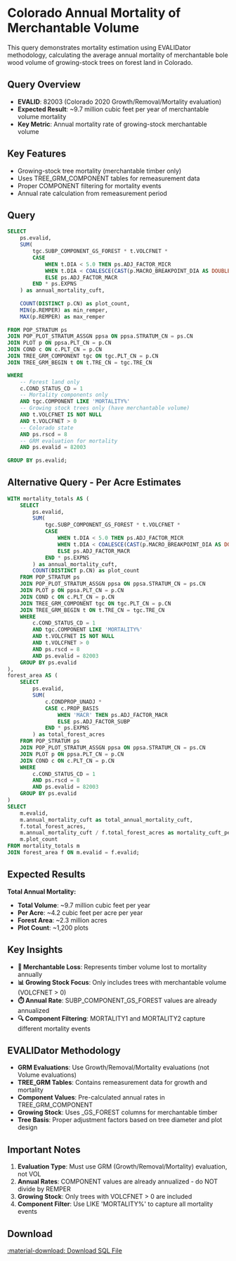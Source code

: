 # Colorado Annual Mortality of Merchantable Volume

This query demonstrates mortality estimation using EVALIDator methodology, calculating the average annual mortality of merchantable bole wood volume of growing-stock trees on forest land in Colorado.

## Query Overview

- **EVALID**: 82003 (Colorado 2020 Growth/Removal/Mortality evaluation)
- **Expected Result**: ~9.7 million cubic feet per year of merchantable volume mortality
- **Key Metric**: Annual mortality rate of growing-stock merchantable volume

## Key Features

- Growing-stock tree mortality (merchantable timber only)
- Uses TREE_GRM_COMPONENT tables for remeasurement data
- Proper COMPONENT filtering for mortality events
- Annual rate calculation from remeasurement period

## Query

```sql
SELECT 
    ps.evalid,
    SUM(
        tgc.SUBP_COMPONENT_GS_FOREST * t.VOLCFNET * 
        CASE 
            WHEN t.DIA < 5.0 THEN ps.ADJ_FACTOR_MICR
            WHEN t.DIA < COALESCE(CAST(p.MACRO_BREAKPOINT_DIA AS DOUBLE), 9999.0) THEN ps.ADJ_FACTOR_SUBP
            ELSE ps.ADJ_FACTOR_MACR
        END * ps.EXPNS
    ) as annual_mortality_cuft,
    
    COUNT(DISTINCT p.CN) as plot_count,
    MIN(p.REMPER) as min_remper,
    MAX(p.REMPER) as max_remper
    
FROM POP_STRATUM ps
JOIN POP_PLOT_STRATUM_ASSGN ppsa ON ppsa.STRATUM_CN = ps.CN
JOIN PLOT p ON ppsa.PLT_CN = p.CN
JOIN COND c ON c.PLT_CN = p.CN
JOIN TREE_GRM_COMPONENT tgc ON tgc.PLT_CN = p.CN
JOIN TREE_GRM_BEGIN t ON t.TRE_CN = tgc.TRE_CN

WHERE 
    -- Forest land only
    c.COND_STATUS_CD = 1
    -- Mortality components only
    AND tgc.COMPONENT LIKE 'MORTALITY%'
    -- Growing stock trees only (have merchantable volume)
    AND t.VOLCFNET IS NOT NULL
    AND t.VOLCFNET > 0
    -- Colorado state
    AND ps.rscd = 8
    -- GRM evaluation for mortality
    AND ps.evalid = 82003
    
GROUP BY ps.evalid;
```

## Alternative Query - Per Acre Estimates

```sql
WITH mortality_totals AS (
    SELECT 
        ps.evalid,
        SUM(
            tgc.SUBP_COMPONENT_GS_FOREST * t.VOLCFNET * 
            CASE 
                WHEN t.DIA < 5.0 THEN ps.ADJ_FACTOR_MICR
                WHEN t.DIA < COALESCE(CAST(p.MACRO_BREAKPOINT_DIA AS DOUBLE), 9999.0) THEN ps.ADJ_FACTOR_SUBP
                ELSE ps.ADJ_FACTOR_MACR
            END * ps.EXPNS
        ) as annual_mortality_cuft,
        COUNT(DISTINCT p.CN) as plot_count
    FROM POP_STRATUM ps
    JOIN POP_PLOT_STRATUM_ASSGN ppsa ON ppsa.STRATUM_CN = ps.CN
    JOIN PLOT p ON ppsa.PLT_CN = p.CN
    JOIN COND c ON c.PLT_CN = p.CN
    JOIN TREE_GRM_COMPONENT tgc ON tgc.PLT_CN = p.CN
    JOIN TREE_GRM_BEGIN t ON t.TRE_CN = tgc.TRE_CN
    WHERE 
        c.COND_STATUS_CD = 1
        AND tgc.COMPONENT LIKE 'MORTALITY%'
        AND t.VOLCFNET IS NOT NULL
        AND t.VOLCFNET > 0
        AND ps.rscd = 8
        AND ps.evalid = 82003
    GROUP BY ps.evalid
),
forest_area AS (
    SELECT 
        ps.evalid,
        SUM(
            c.CONDPROP_UNADJ * 
            CASE c.PROP_BASIS 
                WHEN 'MACR' THEN ps.ADJ_FACTOR_MACR 
                ELSE ps.ADJ_FACTOR_SUBP 
            END * ps.EXPNS
        ) as total_forest_acres
    FROM POP_STRATUM ps
    JOIN POP_PLOT_STRATUM_ASSGN ppsa ON ppsa.STRATUM_CN = ps.CN
    JOIN PLOT p ON ppsa.PLT_CN = p.CN
    JOIN COND c ON c.PLT_CN = p.CN
    WHERE 
        c.COND_STATUS_CD = 1
        AND ps.rscd = 8
        AND ps.evalid = 82003
    GROUP BY ps.evalid
)
SELECT 
    m.evalid,
    m.annual_mortality_cuft as total_annual_mortality_cuft,
    f.total_forest_acres,
    m.annual_mortality_cuft / f.total_forest_acres as mortality_cuft_per_acre_per_year,
    m.plot_count
FROM mortality_totals m
JOIN forest_area f ON m.evalid = f.evalid;
```

## Expected Results

**Total Annual Mortality:**
- **Total Volume**: ~9.7 million cubic feet per year
- **Per Acre**: ~4.2 cubic feet per acre per year
- **Forest Area**: ~2.3 million acres
- **Plot Count**: ~1,200 plots

## Key Insights

- **🌲 Merchantable Loss**: Represents timber volume lost to mortality annually
- **📊 Growing Stock Focus**: Only includes trees with merchantable volume (VOLCFNET > 0)
- **⏱️ Annual Rate**: SUBP_COMPONENT_GS_FOREST values are already annualized
- **🔍 Component Filtering**: MORTALITY1 and MORTALITY2 capture different mortality events

## EVALIDator Methodology

- **GRM Evaluations**: Use Growth/Removal/Mortality evaluations (not Volume evaluations)
- **TREE_GRM Tables**: Contains remeasurement data for growth and mortality
- **Component Values**: Pre-calculated annual rates in TREE_GRM_COMPONENT
- **Growing Stock**: Uses _GS_FOREST columns for merchantable timber
- **Tree Basis**: Proper adjustment factors based on tree diameter and plot design

## Important Notes

1. **Evaluation Type**: Must use GRM (Growth/Removal/Mortality) evaluation, not VOL
2. **Annual Rates**: COMPONENT values are already annualized - do NOT divide by REMPER
3. **Growing Stock**: Only trees with VOLCFNET > 0 are included
4. **Component Filter**: Use LIKE 'MORTALITY%' to capture all mortality events

## Download

<a href="colorado_mortality_merchantable_volume.sql" download class="md-button md-button--primary">
  :material-download: Download SQL File
</a>